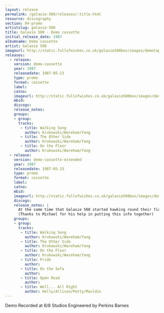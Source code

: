 ```yaml
---
layout: release
permalink: /galaxie-500/releases/:title.html
resource: discography
section: 04-promo
artistslug: galaxie-500
title: Galaxie 500 - Demo cassette
initial_release_date: 1987
albumname: Demo cassette
artist: Galaxie 500
imageurl: http://static.fullofwishes.co.uk/galaxie500box/images/demotape_lg.gif
releases:
  - release: 
    version: demo-cassette
    year: 1987
    releasedate: 1987-05-23
    type: promo
    format: cassette
    label: 
    catno: 
    imageurl: http://static.fullofwishes.co.uk/galaxie500box/images/demotape_lg.gif
    mbid: 
    discogs: 
    release_notes:
    groups:
    - group: 
      tracks:
       - title: Walking Song
         author: Krukowski/Wareham/Yang
       - title: The Other Side
         author: Krukowski/Wareham/Yang
       - title: On the Floor
         author: Krukowski/Wareham/Yang
  - release: 
    version: demo-cassette-extended
    year: 1987
    releasedate: 1987-05-23
    type: promo
    format: cassette
    label: 
    catno: 
    mbid: 
    imageurl: http://static.fullofwishes.co.uk/galaxie500box/images/demotape_lg.gif
    discogs: 
    release_notes: |
      At the same time that Galaxie 500 started hawking round their first demo cassette they released a small number of copies of the cassette with four extra tracks on. The tracks were not listed on the sleeve and have not seen the light of day since (they didn't make it onto the box set).
      (Thanks to Michael for his help in putting this info together)
    groups:
    - group: 
      tracks:
       - title: Walking Song
         author: Krukowski/Wareham/Yang
       - title: The Other Side
         author: Krukowski/Wareham/Yang
       - title: On the Floor
         author: Krukowski/Wareham/Yang
       - title: Pride
         author: 
       - title: On the Sofa
         author: 
       - title: Open Road
         author: 
       - title: Well... All Right
         author: Holly/Allison/Petty/Mauldin
---
```

Demo
Recorded at 6/8 Studios
Engineered by Perkins Barnes
